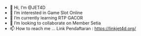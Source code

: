 - 👋 Hi, I’m @JET4D
- 👀 I’m interested in Game Slot Online
- 🌱 I’m currently learning RTP GACOR
- 💞️ I’m looking to collaborate on Member Setia
- 📫 How to reach me ...
Link Pendaftaran : https://linkjet4d.org/
<!---
JET4D/JET4D is a ✨ special ✨ repository because its `README.md` (this file) appears on your GitHub profile.
You can click the Preview link to take a look at your changes.
--->
